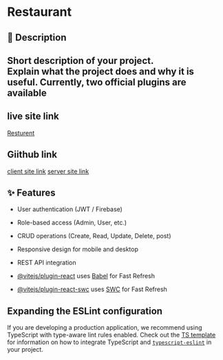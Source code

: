 # Restaurant

## 📖 Description
Short description of your project.  
Explain what the project does and why it is useful.
Currently, two official plugins are available
---

## live site link
[Resturent]()

## Giithub link
[client site link](https://github.com/minajarifa/restaurant-client)
[server site link](https://github.com/minajarifa/restaurant-server)

## ✨ Features
- User authentication (JWT / Firebase)
- Role-based access (Admin, User, etc.)
- CRUD operations (Create, Read, Update, Delete, post)
- Responsive design for mobile and desktop
- REST API integration

- [@vitejs/plugin-react](https://github.com/vitejs/vite-plugin-react/blob/main/packages/plugin-react) uses [Babel](https://babeljs.io/) for Fast Refresh
- [@vitejs/plugin-react-swc](https://github.com/vitejs/vite-plugin-react/blob/main/packages/plugin-react-swc) uses [SWC](https://swc.rs/) for Fast Refresh

## Expanding the ESLint configuration

If you are developing a production application, we recommend using TypeScript with type-aware lint rules enabled. Check out the [TS template](https://github.com/vitejs/vite/tree/main/packages/create-vite/template-react-ts) for information on how to integrate TypeScript and [`typescript-eslint`](https://typescript-eslint.io) in your project.